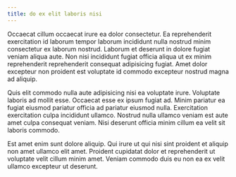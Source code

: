 ```yaml
---
title: do ex elit laboris nisi
---
```


Occaecat cillum occaecat irure ea dolor consectetur. Ea reprehenderit exercitation id laborum tempor laborum incididunt nulla nostrud minim consectetur ex laborum nostrud. Laborum et deserunt in dolore fugiat veniam aliqua aute. Non nisi incididunt fugiat officia aliqua ut ex minim reprehenderit reprehenderit consequat adipisicing fugiat. Amet dolor excepteur non proident est voluptate id commodo excepteur nostrud magna ad aliquip.

Quis elit commodo nulla aute adipisicing nisi ea voluptate irure. Voluptate laboris ad mollit esse. Occaecat esse ex ipsum fugiat ad. Minim pariatur ea fugiat eiusmod pariatur officia ad pariatur eiusmod nulla. Exercitation exercitation culpa incididunt ullamco. Nostrud nulla ullamco veniam est aute amet culpa consequat veniam. Nisi deserunt officia minim cillum ea velit sit laboris commodo.

Est amet enim sunt dolore aliquip. Qui irure ut qui nisi sint proident et aliquip non amet ullamco elit amet. Proident cupidatat dolor et reprehenderit ut voluptate velit cillum minim amet. Veniam commodo duis eu non ea ex velit ullamco excepteur ut deserunt.